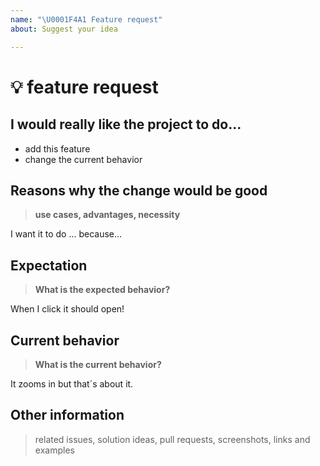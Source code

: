 ```yaml
---
name: "\U0001F4A1 Feature request"
about: Suggest your idea

---
```


# 💡 feature request

## I would really like the project to do...

* add this feature
* change the current behavior

## Reasons why the change would be good
> **use cases, advantages, necessity**
 
 I want it to do ... because...

## Expectation
> **What is the expected behavior?**

When I click it should open!

## Current behavior
> **What is the current behavior?**

It zooms in but that´s about it.

## Other information
> related issues, solution ideas, pull requests, screenshots, links and examples
